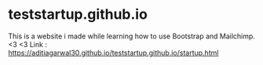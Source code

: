 # teststartup.github.io
This is a website i made while learning how to use Bootstrap and Mailchimp. <3 <3
Link : https://aditiagarwal30.github.io/teststartup.github.io/startup.html
